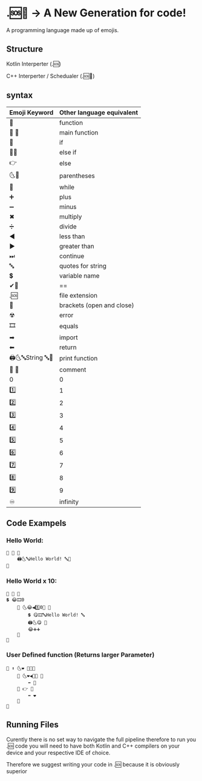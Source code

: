 # .🆘🥐 -> A New Generation for code!
A programming language made up of emojis.

## Structure
Kotlin Interperter (.🆘)

C++ Interperter / Schedualer (.🆘🥐)

## syntax
| Emoji Keyword  | Other language equivalent |
| ------------- | ------------- |
| 📝    | function  |
| 💯 📝		  | main function  |
|🤔 |if|
|🤷‍🤔 |else if|
|👉|else|
|🌜🌛	|	parentheses|
|🔁		|while|
|➕		|plus|
|➖|		minus|
|✖		|multiply|
|➗		|divide |
|◀|less than|
|▶|greater than|
|⏭		|continue|
|🔤|		quotes for string|
|💲		|variable name|
|✔🤷‍ 		|==|
|.🆘|file extension|
|🔶		| brackets (open and close)|
|☢		|error|
|🎞		 |equals|
|➡ 		|import|
|⬅ |return|
|🖨🌜🔤String 🔤🌛 |print function|
|🥖 🥖 		|comment|
| 0️|		0|
| 1️⃣		|1|
| 2️⃣	|	2||
| 3️⃣	|	3|
| 4️⃣	|	4|
| 5️⃣	|	5|
| 6️⃣	|	6|
| 7️⃣	|	7|
| 8️⃣	|	8|
| 9️⃣	|	9|
|♾|infinity|


## Code Exampels 
### Hello World:
```
📝 💯 🔶
    🖨🌜🔤Hello World! 🔤🌛
🔶
```
### Hello World x 10:
```
📝 💯 🔶
💲 😂🎞0️
    🔁 🌜😂◀1️⃣0️🌛 🔶
        💲 😋🎞🔤Hello World! 🔤
        🖨🌜😋 🌛
        😂➕➕
    🔶
🔶
```
### User Defined function (Returns larger Parameter)
~~~
📝 ⬆ 🌜❤ 💙🌛🔶
    🤔 🌜❤◀💙🌛 🔶
        ⬅ 💙
    🔶 👉 🔶
        ⬅ ❤
    🔶
🔶
~~~

## Running Files 
Curently there is no set way to navigate the full pipeline therefore to run you .🆘 code you will need to 
have both Kotlin and C++ compilers on your device and your respective IDE of choice.

Therefore we suggest writing your code in .🆘 because it is obviously superior